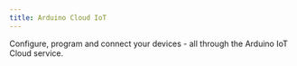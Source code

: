 ```yaml
---
title: Arduino Cloud IoT
---
```


Configure, program and connect your devices - all through the Arduino IoT Cloud service.
